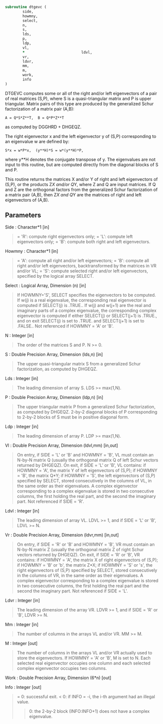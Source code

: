 ```fortran
subroutine dtgevc (
		side,
		howmny,
		select,
		n,
		s,
		lds,
		p,
		ldp,
		vl,
		*                          ldvl,
		vr,
		ldvr,
		mm,
		m,
		work,
		info
)
```

 DTGEVC computes some or all of the right and/or left eigenvectors of
 a pair of real matrices (S,P), where S is a quasi-triangular matrix
 and P is upper triangular.  Matrix pairs of this type are produced by
 the generalized Schur factorization of a matrix pair (A,B):

    A = Q*S*Z**T,  B = Q*P*Z**T

 as computed by DGGHRD + DHGEQZ.

 The right eigenvector x and the left eigenvector y of (S,P)
 corresponding to an eigenvalue w are defined by:

    S*x = w*P*x,  (y**H)*S = w*(y**H)*P,

 where y**H denotes the conjugate transpose of y.
 The eigenvalues are not input to this routine, but are computed
 directly from the diagonal blocks of S and P.

 This routine returns the matrices X and/or Y of right and left
 eigenvectors of (S,P), or the products Z*X and/or Q*Y,
 where Z and Q are input matrices.
 If Q and Z are the orthogonal factors from the generalized Schur
 factorization of a matrix pair (A,B), then Z*X and Q*Y
 are the matrices of right and left eigenvectors of (A,B).


## Parameters
Side : Character*1 [in]
> = 'R': compute right eigenvectors only;
> = 'L': compute left eigenvectors only;
> = 'B': compute both right and left eigenvectors.

Howmny : Character*1 [in]
> = 'A': compute all right and/or left eigenvectors;
> = 'B': compute all right and/or left eigenvectors,
> backtransformed by the matrices in VR and/or VL;
> = 'S': compute selected right and/or left eigenvectors,
> specified by the logical array SELECT.

Select : Logical Array, Dimension (n) [in]
> If HOWMNY='S', SELECT specifies the eigenvectors to be
> computed.  If w(j) is a real eigenvalue, the corresponding
> real eigenvector is computed if SELECT(j) is .TRUE..
> If w(j) and w(j+1) are the real and imaginary parts of a
> complex eigenvalue, the corresponding complex eigenvector
> is computed if either SELECT(j) or SELECT(j+1) is .TRUE.,
> and on exit SELECT(j) is set to .TRUE. and SELECT(j+1) is
> set to .FALSE..
> Not referenced if HOWMNY = 'A' or 'B'.

N : Integer [in]
> The order of the matrices S and P.  N >= 0.

S : Double Precision Array, Dimension (lds,n) [in]
> The upper quasi-triangular matrix S from a generalized Schur
> factorization, as computed by DHGEQZ.

Lds : Integer [in]
> The leading dimension of array S.  LDS >= max(1,N).

P : Double Precision Array, Dimension (ldp,n) [in]
> The upper triangular matrix P from a generalized Schur
> factorization, as computed by DHGEQZ.
> 2-by-2 diagonal blocks of P corresponding to 2-by-2 blocks
> of S must be in positive diagonal form.

Ldp : Integer [in]
> The leading dimension of array P.  LDP >= max(1,N).

Vl : Double Precision Array, Dimension (ldvl,mm) [in,out]
> On entry, if SIDE = 'L' or 'B' and HOWMNY = 'B', VL must
> contain an N-by-N matrix Q (usually the orthogonal matrix Q
> of left Schur vectors returned by DHGEQZ).
> On exit, if SIDE = 'L' or 'B', VL contains:
> if HOWMNY = 'A', the matrix Y of left eigenvectors of (S,P);
> if HOWMNY = 'B', the matrix Q*Y;
> if HOWMNY = 'S', the left eigenvectors of (S,P) specified by
> SELECT, stored consecutively in the columns of
> VL, in the same order as their eigenvalues.
> A complex eigenvector corresponding to a complex eigenvalue
> is stored in two consecutive columns, the first holding the
> real part, and the second the imaginary part.
> Not referenced if SIDE = 'R'.

Ldvl : Integer [in]
> The leading dimension of array VL.  LDVL >= 1, and if
> SIDE = 'L' or 'B', LDVL >= N.

Vr : Double Precision Array, Dimension (ldvr,mm) [in,out]
> On entry, if SIDE = 'R' or 'B' and HOWMNY = 'B', VR must
> contain an N-by-N matrix Z (usually the orthogonal matrix Z
> of right Schur vectors returned by DHGEQZ).
> On exit, if SIDE = 'R' or 'B', VR contains:
> if HOWMNY = 'A', the matrix X of right eigenvectors of (S,P);
> if HOWMNY = 'B' or 'b', the matrix Z*X;
> if HOWMNY = 'S' or 's', the right eigenvectors of (S,P)
> specified by SELECT, stored consecutively in the
> columns of VR, in the same order as their
> eigenvalues.
> A complex eigenvector corresponding to a complex eigenvalue
> is stored in two consecutive columns, the first holding the
> real part and the second the imaginary part.
> Not referenced if SIDE = 'L'.

Ldvr : Integer [in]
> The leading dimension of the array VR.  LDVR >= 1, and if
> SIDE = 'R' or 'B', LDVR >= N.

Mm : Integer [in]
> The number of columns in the arrays VL and/or VR. MM >= M.

M : Integer [out]
> The number of columns in the arrays VL and/or VR actually
> used to store the eigenvectors.  If HOWMNY = 'A' or 'B', M
> is set to N.  Each selected real eigenvector occupies one
> column and each selected complex eigenvector occupies two
> columns.

Work : Double Precision Array, Dimension (6*n) [out]

Info : Integer [out]
> = 0:  successful exit.
> < 0:  if INFO = -i, the i-th argument had an illegal value.
> > 0:  the 2-by-2 block (INFO:INFO+1) does not have a complex
> eigenvalue.

